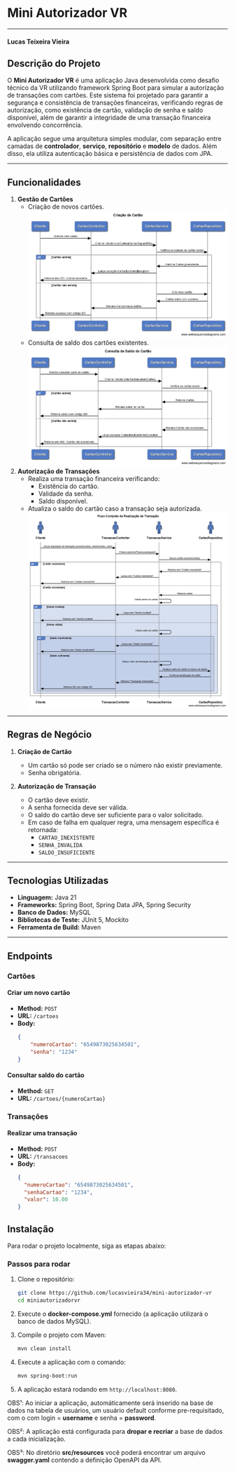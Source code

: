 # Mini Autorizador VR
---

#### Lucas Teixeira Vieira

## **Descrição do Projeto**

O **Mini Autorizador VR** é uma aplicação Java desenvolvida como desafio técnico da VR utilizando framework Spring Boot para simular a autorização de transações com cartões. Este sistema foi projetado para garantir a segurança e consistência de transações financeiras, verificando regras de autorização, como existência de cartão, validação de senha e saldo disponível, além de garantir a integridade de uma transação financeira envolvendo concorrência.

A aplicação segue uma arquitetura simples modular, com separação entre camadas de **controlador**, **serviço**, **repositório** e **modelo** de dados. Além disso, ela utiliza autenticação básica e persistência de dados com JPA.

---

## **Funcionalidades**

1. **Gestão de Cartões**
    - Criação de novos cartões.
      ![criar-cartao.png](main/resources/images/criar-cartao.png)
    - Consulta de saldo dos cartões existentes.
      ![consulta-saldo.png](main/resources/images/consulta-saldo.png)
2. **Autorização de Transações**
    - Realiza uma transação financeira verificando:
        - Existência do cartão.
        - Validade da senha.
        - Saldo disponível.
    - Atualiza o saldo do cartão caso a transação seja autorizada.
      ![realiza-transacao.png](main/resources/images/realiza-transacao.png)

---

## **Regras de Negócio**

1. **Criação de Cartão**
    - Um cartão só pode ser criado se o número não existir previamente.
    - Senha obrigatória.

2. **Autorização de Transação**
    - O cartão deve existir.
    - A senha fornecida deve ser válida.
    - O saldo do cartão deve ser suficiente para o valor solicitado.
    - Em caso de falha em qualquer regra, uma mensagem específica é retornada:
        - `CARTAO_INEXISTENTE`
        - `SENHA_INVALIDA`
        - `SALDO_INSUFICIENTE`

---

## **Tecnologias Utilizadas**

- **Linguagem:** Java 21
- **Frameworks:** Spring Boot, Spring Data JPA, Spring Security
- **Banco de Dados:** MySQL
- **Bibliotecas de Teste:** JUnit 5, Mockito
- **Ferramenta de Build:** Maven

---

## **Endpoints**

### **Cartões**
#### Criar um novo cartão
- **Method:** `POST`
- **URL:** `/cartoes`
- **Body:**
  ```json
  {
      "numeroCartao": "6549873025634501",
      "senha": "1234"
  }
  
#### Consultar saldo do cartão
- **Method:** `GET`
- **URL:** `/cartoes/{numeroCartao}`

### **Transações**
#### Realizar uma transação
- **Method:** `POST`
- **URL:** `/transacoes`
- **Body:**
  ```json
  {
    "numeroCartao": "6549873025634501",
    "senhaCartao": "1234",
    "valor": 10.00
  }

## Instalação

Para rodar o projeto localmente, siga as etapas abaixo:

### Passos para rodar

1. Clone o repositório:
    ```bash
    git clone https://github.com/lucasvieira34/mini-autorizador-vr
    cd miniautorizadorvr
    ```

2. Execute o **docker-compose.yml** fornecido (a aplicação utilizará o banco de dados MySQL).

3. Compile o projeto com Maven:
    ```bash
    mvn clean install
    ```

4. Execute a aplicação com o comando:
    ```bash
    mvn spring-boot:run
    ```

5. A aplicação estará rodando em `http://localhost:8080`.

OBS¹: Ao iniciar a aplicação, automáticamente será inserido na base de dados na tabela de usuários, um usuário default conforme pre-requisitado, com o com login = **username** e senha = **password**.

OBS²: A aplicação está configurada para **dropar e recriar** a base de dados a cada inicialização.

OBS³: No diretório **src/resources** você poderá encontrar um arquivo **swagger.yaml** contendo a definição OpenAPI da API.